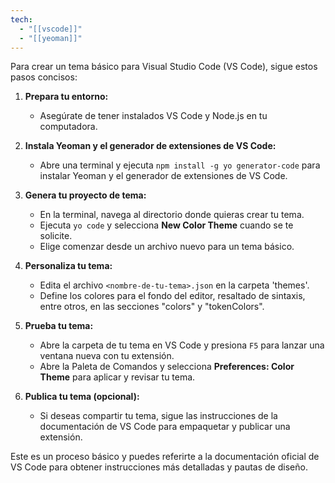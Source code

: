 ```yaml
---
tech:
  - "[[vscode]]"
  - "[[yeoman]]"
---
```

Para crear un tema básico para Visual Studio Code (VS Code), sigue estos pasos concisos:

1. **Prepara tu entorno:**
   - Asegúrate de tener instalados VS Code y Node.js en tu computadora.

2. **Instala Yeoman y el generador de extensiones de VS Code:**
   - Abre una terminal y ejecuta `npm install -g yo generator-code` para instalar Yeoman y el generador de extensiones de VS Code.

3. **Genera tu proyecto de tema:**
   - En la terminal, navega al directorio donde quieras crear tu tema.
   - Ejecuta `yo code` y selecciona **New Color Theme** cuando se te solicite.
   - Elige comenzar desde un archivo nuevo para un tema básico.

4. **Personaliza tu tema:**
   - Edita el archivo `<nombre-de-tu-tema>.json` en la carpeta 'themes'.
   - Define los colores para el fondo del editor, resaltado de sintaxis, entre otros, en las secciones "colors" y "tokenColors".

5. **Prueba tu tema:**
   - Abre la carpeta de tu tema en VS Code y presiona `F5` para lanzar una ventana nueva con tu extensión.
   - Abre la Paleta de Comandos y selecciona **Preferences: Color Theme** para aplicar y revisar tu tema.

6. **Publica tu tema (opcional):**
   - Si deseas compartir tu tema, sigue las instrucciones de la documentación de VS Code para empaquetar y publicar una extensión.

Este es un proceso básico y puedes referirte a la documentación oficial de VS Code para obtener instrucciones más detalladas y pautas de diseño.